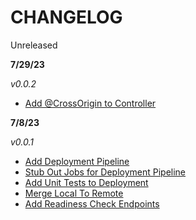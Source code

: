 # CHANGELOG
Unreleased

**7/29/23**

*v0.0.2*

- [Add @CrossOrigin to Controller](#16)

**7/8/23**

*v0.0.1*

- [Add Deployment Pipeline](#1)
- [Stub Out Jobs for Deployment Pipeline](#3)
- [Add Unit Tests to Deployment](#5)
- [Merge Local To Remote](#7)
- [Add Readiness Check Endpoints](#9)